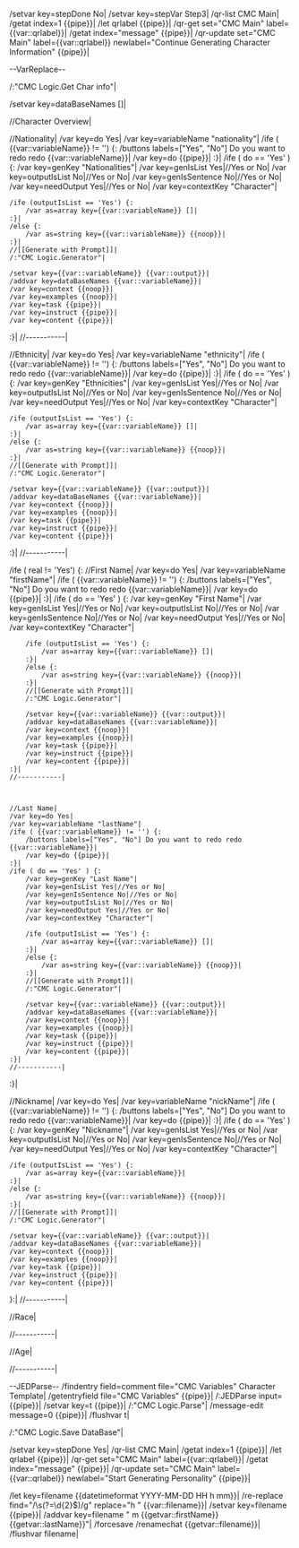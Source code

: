 /setvar key=stepDone No|
/setvar key=stepVar Step3|
/qr-list CMC Main|
/getat index=1 {{pipe}}|
/let qrlabel {{pipe}}|
/qr-get set="CMC Main" label={{var::qrlabel}}|
/getat index="message" {{pipe}}|
/qr-update set="CMC Main" label={{var::qrlabel}} newlabel="Continue Generating Character Information" {{pipe}}|

--VarReplace--

/:"CMC Logic.Get Char info"|

/setvar key=dataBaseNames []|

//Character Overview|

//Nationality|
/var key=do Yes|
/var key=variableName "nationality"|
/ife ( {{var::variableName}} != '') {:
	/buttons labels=["Yes", "No"] Do you want to redo redo {{var::variableName}}|
	/var key=do {{pipe}}|
:}|
/ife ( do == 'Yes' ) {:
	/var key=genKey "Nationalities"|
	/var key=genIsList Yes|//Yes or No|
	/var key=outputIsList No|//Yes or No|
	/var key=genIsSentence No|//Yes or No|
	/var key=needOutput Yes|//Yes or No|
	/var key=contextKey "Character"|
	
	
	/ife (outputIsList == 'Yes') {:
		/var as=array key={{var::variableName}} []|
	:}|
	/else {:
		/var as=string key={{var::variableName}} {{noop}}|
	:}|
	//[[Generate with Prompt]]|
	/:"CMC Logic.Generator"|
	
	/setvar key={{var::variableName}} {{var::output}}|
	/addvar key=dataBaseNames {{var::variableName}}|
	/var key=context {{noop}}|
	/var key=examples {{noop}}|
	/var key=task {{pipe}}|
	/var key=instruct {{pipe}}|
	/var key=content {{pipe}}|
:}|
//-----------|

//Ethnicity|
/var key=do Yes|
/var key=variableName "ethnicity"|
/ife ( {{var::variableName}} != '') {:
	/buttons labels=["Yes", "No"] Do you want to redo redo {{var::variableName}}|
	/var key=do {{pipe}}|
:}|
/ife ( do == 'Yes' ) {:
	/var key=genKey "Ethnicities"|
	/var key=genIsList Yes|//Yes or No|
	/var key=outputIsList No|//Yes or No|
	/var key=genIsSentence No|//Yes or No|
	/var key=needOutput Yes|//Yes or No|
	/var key=contextKey "Character"|
	
	
	/ife (outputIsList == 'Yes') {:
		/var as=array key={{var::variableName}} []|
	:}|
	/else {:
		/var as=string key={{var::variableName}} {{noop}}|
	:}|
	//[[Generate with Prompt]]|
	/:"CMC Logic.Generator"|
	
	/setvar key={{var::variableName}} {{var::output}}|
	/addvar key=dataBaseNames {{var::variableName}}|
	/var key=context {{noop}}|
	/var key=examples {{noop}}|
	/var key=task {{pipe}}|
	/var key=instruct {{pipe}}|
	/var key=content {{pipe}}|
:}|
//-----------|


/ife ( real != 'Yes') {:
	//First Name|
	/var key=do Yes|
	/var key=variableName "firstName"|
	/ife ( {{var::variableName}} != '') {:
		/buttons labels=["Yes", "No"] Do you want to redo redo {{var::variableName}}|
		/var key=do {{pipe}}|
	:}|
	/ife ( do == 'Yes' ) {:
		/var key=genKey "First Name"|
		/var key=genIsList Yes|//Yes or No|
		/var key=outputIsList No|//Yes or No|
		/var key=genIsSentence No|//Yes or No|
		/var key=needOutput Yes|//Yes or No|
		/var key=contextKey "Character"|
		
		/ife (outputIsList == 'Yes') {:
			/var as=array key={{var::variableName}} []|
		:}|
		/else {:
			/var as=string key={{var::variableName}} {{noop}}|
		:}|
		//[[Generate with Prompt]]|
		/:"CMC Logic.Generator"|
		
		/setvar key={{var::variableName}} {{var::output}}|
		/addvar key=dataBaseNames {{var::variableName}}|
		/var key=context {{noop}}|
		/var key=examples {{noop}}|
		/var key=task {{pipe}}|
		/var key=instruct {{pipe}}|
		/var key=content {{pipe}}|
	:}|
	//-----------|
	
	
	
	//Last Name|
	/var key=do Yes|
	/var key=variableName "lastName"|
	/ife ( {{var::variableName}} != '') {:
		/buttons labels=["Yes", "No"] Do you want to redo redo {{var::variableName}}|
		/var key=do {{pipe}}|
	:}|
	/ife ( do == 'Yes' ) {:
		/var key=genKey "Last Name"|
		/var key=genIsList Yes|//Yes or No|
		/var key=genIsSentence No|//Yes or No|
		/var key=outputIsList No|//Yes or No|
		/var key=needOutput Yes|//Yes or No|
		/var key=contextKey "Character"|
		
		/ife (outputIsList == 'Yes') {:
			/var as=array key={{var::variableName}} []|
		:}|
		/else {:
			/var as=string key={{var::variableName}} {{noop}}|
		:}|
		//[[Generate with Prompt]]|
		/:"CMC Logic.Generator"|
		
		/setvar key={{var::variableName}} {{var::output}}|
		/addvar key=dataBaseNames {{var::variableName}}|
		/var key=context {{noop}}|
		/var key=examples {{noop}}|
		/var key=task {{pipe}}|
		/var key=instruct {{pipe}}|
		/var key=content {{pipe}}|
	:}|
	//-----------|
:}|

//Nickname|
/var key=do Yes|
/var key=variableName "nickName"|
/ife ( {{var::variableName}} != '') {:
	/buttons labels=["Yes", "No"] Do you want to redo redo {{var::variableName}}|
	/var key=do {{pipe}}|
:}|
/ife ( do == 'Yes' ) {:
	/var key=genKey "Nickname"|
	/var key=genIsList Yes|//Yes or No|
	/var key=outputIsList No|//Yes or No|
	/var key=genIsSentence No|//Yes or No|
	/var key=needOutput Yes|//Yes or No|
	/var key=contextKey "Character"|
	
	
	/ife (outputIsList == 'Yes') {:
		/var as=array key={{var::variableName}}|
	:}|
	/else {:
		/var as=string key={{var::variableName}} {{noop}}|
	:}|
	//[[Generate with Prompt]]|
	/:"CMC Logic.Generator"|
	
	/setvar key={{var::variableName}} {{var::output}}|
	/addvar key=dataBaseNames {{var::variableName}}|
	/var key=context {{noop}}|
	/var key=examples {{noop}}|
	/var key=task {{pipe}}|
	/var key=instruct {{pipe}}|
	/var key=content {{pipe}}|
}:|
//-----------|

//Race|

//-----------|

//Age|

//-----------|

--JEDParse--
/findentry field=comment file="CMC Variables" Character Template|
/getentryfield file="CMC Variables" {{pipe}}|
/:JEDParse input={{pipe}}|
/setvar key=t {{pipe}}|
/:"CMC Logic.Parse"|
/message-edit message=0 {{pipe}}|
/flushvar t|

/:"CMC Logic.Save DataBase"|

/setvar key=stepDone Yes|
/qr-list CMC Main|
/getat index=1 {{pipe}}|
/let qrlabel {{pipe}}|
/qr-get set="CMC Main" label={{var::qrlabel}}|
/getat index="message" {{pipe}}|
/qr-update set="CMC Main" label={{var::qrlabel}} newlabel="Start Generating Personality" {{pipe}}|

/let key=filename {{datetimeformat YYYY-MM-DD HH h mm}}|
/re-replace find="/\s(?=\d{2}$)/g" replace="h " {{var::filename}}|
/setvar key=filename {{pipe}}|
/addvar key=filename " m {{getvar::firstName}} {{getvar::lastName}}"|
/forcesave
/renamechat {{getvar::filename}}|
/flushvar filename|